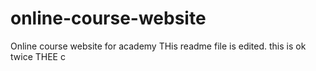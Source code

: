 # online-course-website
Online course website for academy
THis readme file is edited.
this is ok twice THEE c